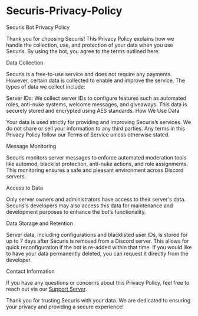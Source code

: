 # Securis-Privacy-Policy
Securis Bot Privacy Policy

Thank you for choosing Securis! This Privacy Policy explains how we handle the collection, use, and protection of your data when you use Securis. By using the bot, you agree to the terms outlined here.

Data Collection

Securis is a free-to-use service and does not require any payments. However, certain data is collected to enable and improve the service. The types of data we collect include:

Server IDs: We collect server IDs to configure features such as automated roles, anti-nuke systems, welcome messages, and giveaways. This data is securely stored and encrypted using AES standards.
How We Use Data

Your data is used strictly for providing and improving Securis’s services. We do not share or sell your information to any third parties. Any terms in this Privacy Policy follow our Terms of Service unless otherwise stated.

Message Monitoring

Securis monitors server messages to enforce automated moderation tools like automod, blacklist protection, anti-nuke actions, and role assignments. This monitoring ensures a safe and pleasant environment across Discord servers.

Access to Data

Only server owners and administrators have access to their server's data. Securis's developers may also access this data for maintenance and development purposes to enhance the bot’s functionality.

Data Storage and Retention

Server data, including configurations and blacklisted user IDs, is stored for up to 7 days after Securis is removed from a Discord server. This allows for quick reconfiguration if the bot is re-added within that time. If you would like to have your data permanently deleted, you can request it directly from the developer.

Contact Information

If you have any questions or concerns about this Privacy Policy, feel free to reach out via our [Support Server](https://discord.gg/securishq).

Thank you for trusting Securis with your data. We are dedicated to ensuring your privacy and providing a secure experience!

